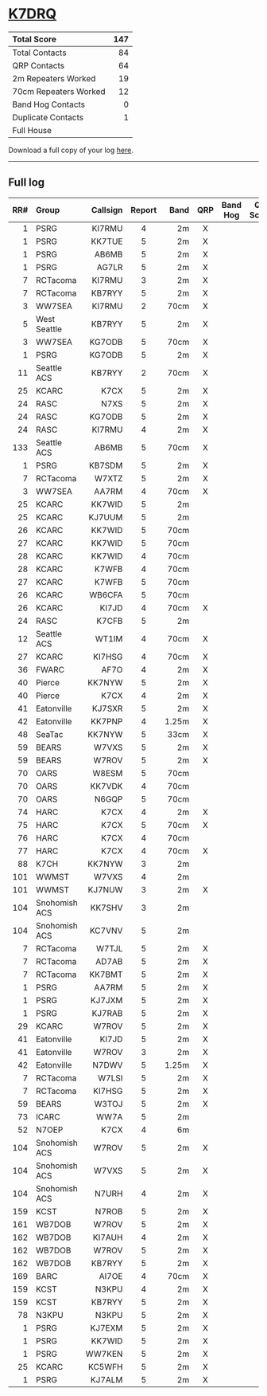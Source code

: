 # [K7DRQ](https://www.qrz.com/db/K7DRQ)

| Total Score           |   147 |
|:----------------------|------:|
| Total Contacts        |    84 |
| QRP Contacts          |    64 |
| 2m Repeaters Worked   |    19 |
| 70cm Repeaters Worked |    12 |
| Band Hog Contacts     |     0 |
| Duplicate Contacts    |     1 |
| Full House            |       |

Download a full copy of your log [here](/results/K7DRQ.csv).

---

## Full log


|   RR# | Group         |   Callsign |  Report  |   Band |  QRP  |  Band Hog  |   QSO Score |
|------:|:--------------|-----------:|:--------:|-------:|:-----:|:----------:|------------:|
|     1 | PSRG          |     KI7RMU |    4     |     2m |   X   |            |           2 |
|     1 | PSRG          |     KK7TUE |    5     |     2m |   X   |            |           2 |
|     1 | PSRG          |      AB6MB |    5     |     2m |   X   |            |           2 |
|     1 | PSRG          |      AG7LR |    5     |     2m |   X   |            |           2 |
|     7 | RCTacoma      |     KI7RMU |    3     |     2m |   X   |            |           2 |
|     7 | RCTacoma      |     KB7RYY |    5     |     2m |   X   |            |           2 |
|     3 | WW7SEA        |     KI7RMU |    2     |   70cm |   X   |            |           2 |
|     5 | West Seattle  |     KB7RYY |    5     |     2m |   X   |            |           2 |
|     3 | WW7SEA        |     KG7ODB |    5     |   70cm |   X   |            |           2 |
|     1 | PSRG          |     KG7ODB |    5     |     2m |   X   |            |           2 |
|    11 | Seattle ACS   |     KB7RYY |    2     |   70cm |   X   |            |           2 |
|    25 | KCARC         |       K7CX |    5     |     2m |   X   |            |           2 |
|    24 | RASC          |       N7XS |    5     |     2m |   X   |            |           2 |
|    24 | RASC          |     KG7ODB |    5     |     2m |   X   |            |           2 |
|    24 | RASC          |     KI7RMU |    4     |     2m |   X   |            |           2 |
|   133 | Seattle ACS   |      AB6MB |    5     |   70cm |   X   |            |           2 |
|     1 | PSRG          |     KB7SDM |    5     |     2m |   X   |            |           2 |
|     7 | RCTacoma      |      W7XTZ |    5     |     2m |   X   |            |           2 |
|     3 | WW7SEA        |      AA7RM |    4     |   70cm |   X   |            |           2 |
|    25 | KCARC         |     KK7WID |    5     |     2m |       |            |           1 |
|    25 | KCARC         |     KJ7UUM |    5     |     2m |       |            |           1 |
|    26 | KCARC         |     KK7WID |    5     |   70cm |       |            |           1 |
|    27 | KCARC         |     KK7WID |    5     |   70cm |       |            |           1 |
|    28 | KCARC         |     KK7WID |    4     |   70cm |       |            |           1 |
|    28 | KCARC         |      K7WFB |    4     |   70cm |       |            |           1 |
|    27 | KCARC         |      K7WFB |    5     |   70cm |       |            |           1 |
|    26 | KCARC         |     WB6CFA |    5     |   70cm |       |            |           1 |
|    26 | KCARC         |      KI7JD |    4     |   70cm |   X   |            |           2 |
|    24 | RASC          |      K7CFB |    5     |     2m |       |            |           1 |
|    12 | Seattle ACS   |      WT1IM |    4     |   70cm |   X   |            |           2 |
|    27 | KCARC         |     KI7HSG |    4     |   70cm |   X   |            |           2 |
|    36 | FWARC         |       AF7O |    4     |     2m |   X   |            |           2 |
|    40 | Pierce        |     KK7NYW |    5     |     2m |   X   |            |           2 |
|    40 | Pierce        |       K7CX |    4     |     2m |   X   |            |           2 |
|    41 | Eatonville    |     KJ7SXR |    5     |     2m |   X   |            |           2 |
|    42 | Eatonville    |     KK7PNP |    4     |  1.25m |   X   |            |           2 |
|    48 | SeaTac        |     KK7NYW |    5     |   33cm |   X   |            |           2 |
|    59 | BEARS         |      W7VXS |    5     |     2m |   X   |            |           2 |
|    59 | BEARS         |      W7ROV |    5     |     2m |   X   |            |           2 |
|    70 | OARS          |      W8ESM |    5     |   70cm |       |            |           1 |
|    70 | OARS          |     KK7VDK |    4     |   70cm |       |            |           1 |
|    70 | OARS          |      N6GQP |    5     |   70cm |       |            |           1 |
|    74 | HARC          |       K7CX |    4     |     2m |   X   |            |           2 |
|    75 | HARC          |       K7CX |    5     |   70cm |   X   |            |           2 |
|    76 | HARC          |       K7CX |    4     |   70cm |       |            |           1 |
|    77 | HARC          |       K7CX |    4     |   70cm |   X   |            |           2 |
|    88 | K7CH          |     KK7NYW |    3     |     2m |       |            |           1 |
|   101 | WWMST         |      W7VXS |    4     |     2m |       |            |           1 |
|   101 | WWMST         |     KJ7NUW |    3     |     2m |   X   |            |           2 |
|   104 | Snohomish ACS |     KK7SHV |    3     |     2m |       |            |           1 |
|   104 | Snohomish ACS |     KC7VNV |    5     |     2m |       |            |           1 |
|     7 | RCTacoma      |      W7TJL |    5     |     2m |   X   |            |           2 |
|     7 | RCTacoma      |      AD7AB |    5     |     2m |   X   |            |           2 |
|     7 | RCTacoma      |     KK7BMT |    5     |     2m |   X   |            |           2 |
|     1 | PSRG          |      AA7RM |    5     |     2m |   X   |            |           2 |
|     1 | PSRG          |     KJ7JXM |    5     |     2m |   X   |            |           2 |
|     1 | PSRG          |     KJ7RAB |    5     |     2m |   X   |            |           2 |
|    29 | KCARC         |      W7ROV |    5     |     2m |   X   |            |           2 |
|    41 | Eatonville    |      KI7JD |    5     |     2m |   X   |            |           2 |
|    41 | Eatonville    |      W7ROV |    3     |     2m |   X   |            |           2 |
|    42 | Eatonville    |      N7DWV |    5     |  1.25m |   X   |            |           2 |
|     7 | RCTacoma      |      W7LSI |    5     |     2m |   X   |            |           2 |
|     7 | RCTacoma      |     KI7HSG |    5     |     2m |   X   |            |           2 |
|    59 | BEARS         |      W3TOJ |    5     |     2m |   X   |            |           2 |
|    73 | ICARC         |       WW7A |    5     |     2m |       |            |           1 |
|    52 | N7OEP         |       K7CX |    4     |     6m |       |            |           1 |
|   104 | Snohomish ACS |      W7ROV |    5     |     2m |   X   |            |           2 |
|   104 | Snohomish ACS |      W7VXS |    5     |     2m |   X   |            |           2 |
|   104 | Snohomish ACS |      N7URH |    4     |     2m |   X   |            |           2 |
|   159 | KCST          |      N7ROB |    5     |     2m |   X   |            |           2 |
|   161 | WB7DOB        |      W7ROV |    5     |     2m |   X   |            |           2 |
|   162 | WB7DOB        |     KI7AUH |    4     |     2m |   X   |            |           2 |
|   162 | WB7DOB        |      W7ROV |    5     |     2m |   X   |            |           2 |
|   162 | WB7DOB        |     KB7RYY |    5     |     2m |   X   |            |           2 |
|   169 | BARC          |      AI7OE |    4     |   70cm |   X   |            |           2 |
|   159 | KCST          |      N3KPU |    4     |     2m |   X   |            |           2 |
|   159 | KCST          |     KB7RYY |    5     |     2m |   X   |            |           2 |
|    78 | N3KPU         |      N3KPU |    5     |     2m |   X   |            |           2 |
|     1 | PSRG          |     KJ7EXM |    5     |     2m |   X   |            |           2 |
|     1 | PSRG          |     KK7WID |    5     |     2m |   X   |            |           2 |
|     1 | PSRG          |     WW7KEN |    5     |     2m |   X   |            |           2 |
|    25 | KCARC         |     KC5WFH |    5     |     2m |   X   |            |           2 |
|     1 | PSRG          |     KJ7ALM |    5     |     2m |   X   |            |           2 |